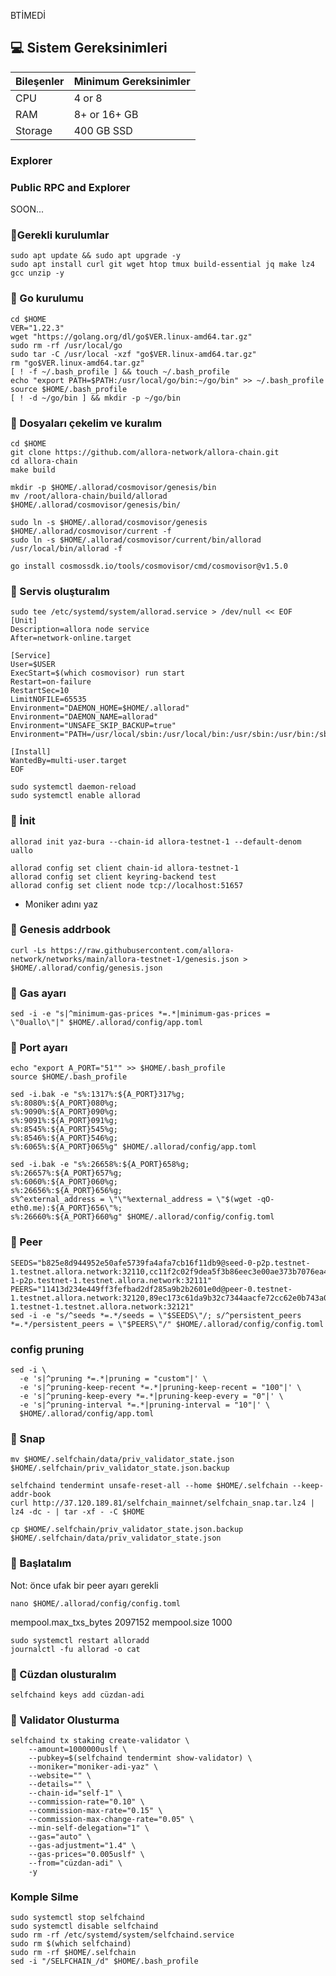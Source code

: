 BTİMEDİ

## 💻 Sistem Gereksinimleri
| Bileşenler | Minimum Gereksinimler | 
| ------------ | ------------ |
| CPU |	4 or 8 |
| RAM	| 8+ or 16+ GB |
| Storage	| 400 GB SSD |

### Explorer



### Public RPC and Explorer

SOON...

### 🚧Gerekli kurulumlar
```
sudo apt update && sudo apt upgrade -y
sudo apt install curl git wget htop tmux build-essential jq make lz4 gcc unzip -y
```

### 🚧 Go kurulumu
```
cd $HOME
VER="1.22.3"
wget "https://golang.org/dl/go$VER.linux-amd64.tar.gz"
sudo rm -rf /usr/local/go
sudo tar -C /usr/local -xzf "go$VER.linux-amd64.tar.gz"
rm "go$VER.linux-amd64.tar.gz"
[ ! -f ~/.bash_profile ] && touch ~/.bash_profile
echo "export PATH=$PATH:/usr/local/go/bin:~/go/bin" >> ~/.bash_profile
source $HOME/.bash_profile
[ ! -d ~/go/bin ] && mkdir -p ~/go/bin
```

### 🚧 Dosyaları çekelim ve kuralım

```
cd $HOME
git clone https://github.com/allora-network/allora-chain.git
cd allora-chain
make build
```
```
mkdir -p $HOME/.allorad/cosmovisor/genesis/bin
mv /root/allora-chain/build/allorad $HOME/.allorad/cosmovisor/genesis/bin/
```
```
sudo ln -s $HOME/.allorad/cosmovisor/genesis $HOME/.allorad/cosmovisor/current -f
sudo ln -s $HOME/.allorad/cosmovisor/current/bin/allorad /usr/local/bin/allorad -f
```
```
go install cosmossdk.io/tools/cosmovisor/cmd/cosmovisor@v1.5.0
```
### 🚧 Servis oluşturalım
```
sudo tee /etc/systemd/system/allorad.service > /dev/null << EOF
[Unit]
Description=allora node service
After=network-online.target

[Service]
User=$USER
ExecStart=$(which cosmovisor) run start
Restart=on-failure
RestartSec=10
LimitNOFILE=65535
Environment="DAEMON_HOME=$HOME/.allorad"
Environment="DAEMON_NAME=allorad"
Environment="UNSAFE_SKIP_BACKUP=true"
Environment="PATH=/usr/local/sbin:/usr/local/bin:/usr/sbin:/usr/bin:/sbin:/bin:/usr/games:/usr/local/games:/snap/bin:$HOME/.allorad/cosmovisor/current/bin"

[Install]
WantedBy=multi-user.target
EOF
```
```
sudo systemctl daemon-reload
sudo systemctl enable allorad
```
### 🚧 İnit
```
allorad init yaz-bura --chain-id allora-testnet-1 --default-denom uallo
```
```
allorad config set client chain-id allora-testnet-1
allorad config set client keyring-backend test
allorad config set client node tcp://localhost:51657
```
* Moniker adını yaz

### 🚧 Genesis addrbook
```
curl -Ls https://raw.githubusercontent.com/allora-network/networks/main/allora-testnet-1/genesis.json > $HOME/.allorad/config/genesis.json
```
### 🚧 Gas ayarı
```
sed -i -e "s|^minimum-gas-prices *=.*|minimum-gas-prices = \"0uallo\"|" $HOME/.allorad/config/app.toml
```
### 🚧 Port ayarı
```
echo "export A_PORT="51"" >> $HOME/.bash_profile
source $HOME/.bash_profile
```
```
sed -i.bak -e "s%:1317%:${A_PORT}317%g;
s%:8080%:${A_PORT}080%g;
s%:9090%:${A_PORT}090%g;
s%:9091%:${A_PORT}091%g;
s%:8545%:${A_PORT}545%g;
s%:8546%:${A_PORT}546%g;
s%:6065%:${A_PORT}065%g" $HOME/.allorad/config/app.toml
```
```
sed -i.bak -e "s%:26658%:${A_PORT}658%g;
s%:26657%:${A_PORT}657%g;
s%:6060%:${A_PORT}060%g;
s%:26656%:${A_PORT}656%g;
s%^external_address = \"\"%external_address = \"$(wget -qO- eth0.me):${A_PORT}656\"%;
s%:26660%:${A_PORT}660%g" $HOME/.allorad/config/config.toml
```
### 🚧 Peer
```
SEEDS="b825e8d944952e50afe5739fa4afa7cb16f11db9@seed-0-p2p.testnet-1.testnet.allora.network:32110,cc11f2c02f9dea5f3b86eec3e00ae373b7076ea4@seed-1-p2p.testnet-1.testnet.allora.network:32111"
PEERS="11413d234e449ff3fefbad2df285a9b2b2601e0d@peer-0.testnet-1.testnet.allora.network:32120,89ec173c61da9b32c7344aacfe72cc62e0b743a0@peer-1.testnet-1.testnet.allora.network:32121"
sed -i -e "s/^seeds *=.*/seeds = \"$SEEDS\"/; s/^persistent_peers *=.*/persistent_peers = \"$PEERS\"/" $HOME/.allorad/config/config.toml
```
### config pruning
```
sed -i \
  -e 's|^pruning *=.*|pruning = "custom"|' \
  -e 's|^pruning-keep-recent *=.*|pruning-keep-recent = "100"|' \
  -e 's|^pruning-keep-every *=.*|pruning-keep-every = "0"|' \
  -e 's|^pruning-interval *=.*|pruning-interval = "10"|' \
  $HOME/.allorad/config/app.toml
```
### 🚧 Snap
```
mv $HOME/.selfchain/data/priv_validator_state.json $HOME/.selfchain/priv_validator_state.json.backup 

selfchaind tendermint unsafe-reset-all --home $HOME/.selfchain --keep-addr-book 
curl http://37.120.189.81/selfchain_mainnet/selfchain_snap.tar.lz4 | lz4 -dc - | tar -xf - -C $HOME

cp $HOME/.selfchain/priv_validator_state.json.backup $HOME/.selfchain/data/priv_validator_state.json 
```


### 🚧 Başlatalım
Not: önce ufak bir peer ayarı gerekli
```
nano $HOME/.allorad/config/config.toml
```
mempool.max_txs_bytes 2097152
mempool.size 1000
```
sudo systemctl restart alloradd
journalctl -fu allorad -o cat
```


### 🚧 Cüzdan olusturalım
```
selfchaind keys add cüzdan-adi
```
### 🚧 Validator Olusturma
```
selfchaind tx staking create-validator \
    --amount=1000000uslf \
    --pubkey=$(selfchaind tendermint show-validator) \
    --moniker="moniker-adi-yaz" \
    --website="" \
    --details="" \
    --chain-id="self-1" \
    --commission-rate="0.10" \
    --commission-max-rate="0.15" \
    --commission-max-change-rate="0.05" \
    --min-self-delegation="1" \
    --gas="auto" \
    --gas-adjustment="1.4" \
    --gas-prices="0.005uslf" \
    --from="cüzdan-adi" \
    -y
```
### Komple Silme
```
sudo systemctl stop selfchaind
sudo systemctl disable selfchaind
sudo rm -rf /etc/systemd/system/selfchaind.service
sudo rm $(which selfchaind)
sudo rm -rf $HOME/.selfchain
sed -i "/SELFCHAIN_/d" $HOME/.bash_profile
```
